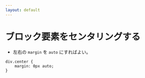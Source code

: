 ```yaml
---
layout: default
---
```


# ブロック要素をセンタリングする

* 左右の `margin` を `auto` にすればよい。

```
div.center {
    margin: 0px auto;
}
```
